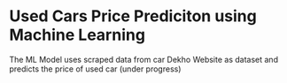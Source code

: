 # Used Cars Price Prediciton using Machine Learning
The ML Model uses scraped data from car Dekho Website as dataset and predicts the price of used car
(under progress)

